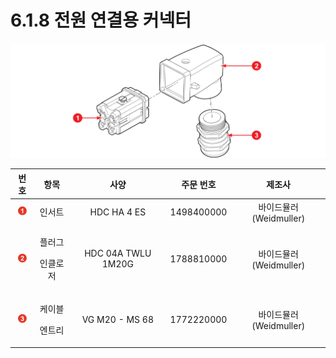 # 6.1.8 전원 연결용 커넥터

![](../../_assets/image142.png)

|                     **번호**                    |         **항목**        |       **사양**       |  **주문 번호** |      **제조사**      |
| :-------------------------------------------: | :-------------------: | :----------------: | :--------: | :---------------: |
| ![Adobe Systems](../../_assets/1.png) |          인서트          |     HDC HA 4 ES    | 1498400000 | 바이드뮬러(Weidmuller) |
| ![Adobe Systems](../../_assets/2.png) | <p>플러그</p><p>인클로저</p> | HDC 04A TWLU 1M20G | 1788810000 | 바이드뮬러(Weidmuller) |
| ![Adobe Systems](../../_assets/3.png) |  <p>케이블</p><p>엔트리</p> |   VG M20 - MS 68   | 1772220000 | 바이드뮬러(Weidmuller) |
